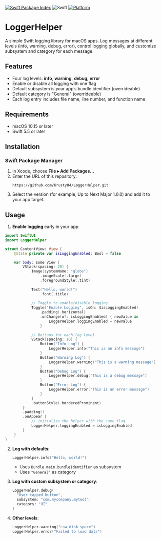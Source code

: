 [![Swift Package Index](https://img.shields.io/badge/swift--package--index-LoggerHelper-blue)](https://swiftpackageindex.com/Krusty84/LoggerHelper)
![Swift](https://img.shields.io/badge/swift-5.7-orange)
[![Platform](https://img.shields.io/badge/platform-macOS%2010.15%2B-lightgrey)](https://developer.apple.com/macos/)

# LoggerHelper

A simple Swift logging library for macOS apps. Log messages at different levels (info, warning, debug, error), control logging globally, and customize subsystem and category for each message.

## Features

- Four log levels: **info**, **warning**, **debug**, **error**
- Enable or disable all logging with one flag
- Default subsystem is your app’s bundle identifier (overrideable)
- Default category is "General" (overrideable)
- Each log entry includes file name, line number, and function name

## Requirements

- macOS 10.15 or later
- Swift 5.5 or later

## Installation

### Swift Package Manager

1. In Xcode, choose **File ▸ Add Packages…**
2. Enter the URL of this repository:
   ```
   https://github.com/Krusty84/LoggerHelper.git
   ```
3. Select the version (for example, Up to Next Major 1.0.0) and add it to your app target.

## Usage

1. **Enable logging** early in your app:

```swift
import SwiftUI
import LoggerHelper

struct ContentView: View {
    @State private var isLoggingEnabled: Bool = false

    var body: some View {
        VStack(spacing: 20) {
            Image(systemName: "globe")
                .imageScale(.large)
                .foregroundStyle(.tint)
            
            Text("Hello, world!")
                .font(.title)
            
            // Toggle to enable/disable logging
            Toggle("Enable Logging", isOn: $isLoggingEnabled)
                .padding(.horizontal)
                .onChange(of: isLoggingEnabled) { newValue in
                    LoggerHelper.loggingEnabled = newValue
                }
            
            // Buttons for each log level
            VStack(spacing: 10) {
                Button("Info Log") {
                    LoggerHelper.info("This is an info message")
                }
                Button("Warning Log") {
                    LoggerHelper.warning("This is a warning message")
                }
                Button("Debug Log") {
                    LoggerHelper.debug("This is a debug message")
                }
                Button("Error Log") {
                    LoggerHelper.error("This is an error message")
                }
            }
            .buttonStyle(.borderedProminent)
        }
        .padding()
        .onAppear {
            // initialize the helper with the same flag
            LoggerHelper.loggingEnabled = isLoggingEnabled
        }
    }
}
```

2. **Log with defaults**:

   ```swift
   LoggerHelper.info("Hello, world!")
   ```
   - Uses `Bundle.main.bundleIdentifier` as subsystem
   - Uses `"General"` as category

3. **Log with custom subsystem or category**:

   ```swift
   LoggerHelper.debug(
     "User tapped button",
     subsystem: "com.mycompany.mytool",
     category: "UI"
   )
   ```

4. **Other levels**:

   ```swift
   LoggerHelper.warning("Low disk space")
   LoggerHelper.error("Failed to load data")
   ```
